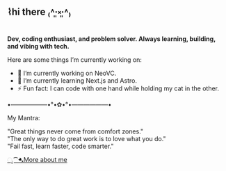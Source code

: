 ## ⌇hi there ₍˄·͈༝·͈˄₎

**Dev, coding enthusiast, and problem solver. Always learning, building, and vibing with tech.**

Here are some things I’m currently working on:

- 🔭 I’m currently working on NeoVC.
- 🌱 I’m currently learning Next.js and Astro.
- ⚡ Fun fact: I can code with one hand while holding my cat in the other.

•——————•°•✿•°•——————•

My Mantra:

"Great things never come from comfort zones."  
"The only way to do great work is to love what you do."  
"Fail fast, learn faster, code smarter."

[ ೃ⁀➷More about me](https://feerness.github.io/portfolio/)
